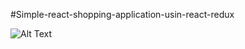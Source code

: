 
#Simple-react-shopping-application-usin-react-redux

![Alt Text](https://media.giphy.com/media/vFKqnCdLPNOKc/giphy.gif)
